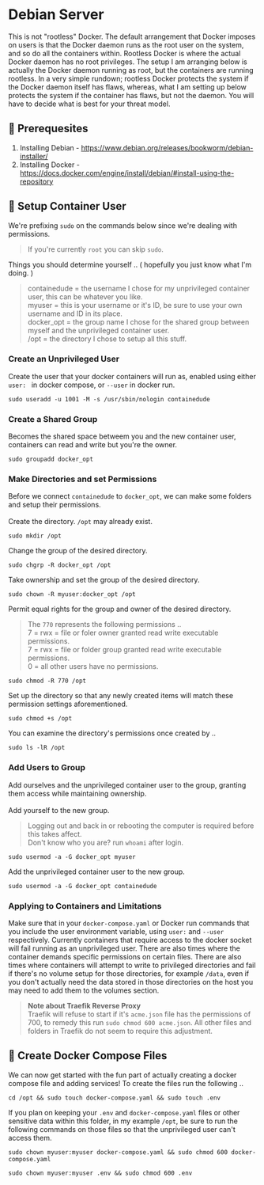 # Debian Server
This is not "rootless" Docker. The default arrangement that Docker imposes on users is that the Docker daemon runs as the root user on the system, and so do all the containers within. Rootless Docker is where the actual Docker daemon has no root privileges. The setup I am arranging below is actually the Docker daemon running as root, but the containers are running rootless. In a very simple rundown; rootless Docker protects the system if the Docker daemon itself has flaws, whereas, what I am setting up below protects the system if the container has flaws, but not the daemon. You will have to decide what is best for your threat model.
## 📜 Prerequesites
1. Installing Debian - https://www.debian.org/releases/bookworm/debian-installer/
2. Installing Docker - https://docs.docker.com/engine/install/debian/#install-using-the-repository

## 👤 Setup Container User
We're prefixing `sudo` on the commands below since we're dealing with permissions.
> If you're currently `root` you can skip `sudo`.

Things you should determine yourself .. ( hopefully you just know what I'm doing. )
> containedude = the username I chose for my unprivileged container user, this can be whatever you like.<br>
> myuser = this is your username or it's ID, be sure to use your own username and ID in its place.<br>
> docker_opt = the group name I chose for the shared group between myself and the unprivileged container user.<br>
> /opt = the directory I chose to setup all this stuff.<br>

### Create an Unprivileged User
Create the user that your docker containers will run as, enabled using either `user: ` in docker compose, or `--user` in docker run.
```
sudo useradd -u 1001 -M -s /usr/sbin/nologin containedude
```

### Create a Shared Group
Becomes the shared space betweem you and the new container user, containers can read and write but you're the owner.
```
sudo groupadd docker_opt
```

### Make Directories and set Permissions
Before we connect `containedude` to `docker_opt`, we can make some folders and setup their permissions.<br><br>
Create the directory. `/opt` may already exist.
```
sudo mkdir /opt
```
Change the group of the desired directory.
```
sudo chgrp -R docker_opt /opt
```
Take ownership and set the group of the desired directory.
```
sudo chown -R myuser:docker_opt /opt
```
Permit equal rights for the group and owner of the desired directory.
> The `770` represents the following permissions ..
> <br>7 = rwx = file or foler owner granted read write executable permissions.
> <br>7 = rwx = file or folder group granted read write executable permissions.
> <br>0 = all other users have no permissions.
```
sudo chmod -R 770 /opt
```
Set up the directory so that any newly created items will match these permission settings aforementioned.
```
sudo chmod +s /opt
```
You can examine the directory's permissions once created by ..
```
sudo ls -lR /opt
```

### Add Users to Group
Add ourselves and the unprivileged container user to the group, granting them access while maintaining ownership.<br><br>
Add yourself to the new group.
> Logging out and back in or rebooting the computer is required before this takes affect.
> <br> Don't know who you are? run `whoami` after login.
```
sudo usermod -a -G docker_opt myuser
```
Add the unprivileged container user to the new group.
```
sudo usermod -a -G docker_opt containedude
```

### Applying to Containers and Limitations
Make sure that in your `docker-compose.yaml` or Docker run commands that you include the user environment variable, using `user:` and `--user` respectively. Currently containers that require access to the docker socket will fail running as an unprivileged user. There are also times where the container demands specific permissions on certain files. There are also times where containers will attempt to write to privileged directories and fail if there's no volume setup for those directories, for example `/data`, even if you don't actually need the data stored in those directories on the host you may need to add them to the volumes section.
> **Note about Traefik Reverse Proxy**<br>
> Traefik will refuse to start if it's `acme.json` file has the permissions of 700, to remedy this run `sudo chmod 600 acme.json`. All other files and folders in Traefik do not seem to require this adjustment.

## 📃 Create Docker Compose Files
We can now get started with the fun part of actually creating a docker compose file and adding services! To create the files run the following ..
```
cd /opt && sudo touch docker-compose.yaml && sudo touch .env
```
If you plan on keeping your `.env` and `docker-compose.yaml` files or other sensitive data within this folder, in my example `/opt`, be sure to run the following commands on those files so that the unprivileged user can't access them.
```
sudo chown myuser:myuser docker-compose.yaml && sudo chmod 600 docker-compose.yaml
```
```
sudo chown myuser:myuser .env && sudo chmod 600 .env
```
